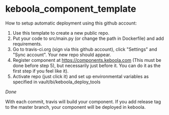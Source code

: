 # keboola_component_template

How to setup automatic deployment using this github account:
1) Use this template to create a new public repo.
2) Put your code to src/main.py (or change the path in Dockerfile) and add requirements.
3) Go to travis-ci.org (sign via this github account), click "Settings" and "Sync account". Your new repo should appear.
4) Register component at https://components.keboola.com (This must be done before step 5), but necessarily just before it. You can do it as the first step if you feel like it).
5) Activate repo (just click it) and set up environmental variables as specified in vault/bi/keboola_deploy_tools

*Done*

With each commit, travis will build your component. If you add release tag to the master branch, your component will be deployed in keboola.